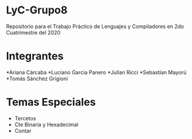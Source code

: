 # LyC-Grupo8
Repositorio para el Trabajo Práctico de Lenguajes y Compiladores en 2do Cuatrimestre del 2020

# Integrantes

*Ariana Cárcaba
*Luciano Garcia Panero
*Julían Ricci 
*Sebastían Mayorú
*Tomás Sánchez Grigioni

# Temas Especiales

* Tercetos
* Cte Binaria y Hexadecimal
* Contar

